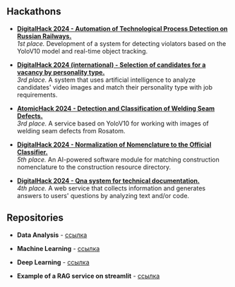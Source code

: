 ## Hackathons

- **[DigitalHack 2024 - Automation of Technological Process Detection on Russian Railways.](https://github.com/ikanam-ai/Detection-of-technological-violations)**  
  _1st place._ Development of a system for detecting violators based on the YoloV10 model and real-time object tracking.

- **[DigitalHack 2024 (international) - Selection of candidates for a vacancy by personality type.](https://github.com/ikanam-ai/personality-based-hiring)**  
  _3rd place._ A system that uses artificial intelligence to analyze candidates' video images and match their personality type with job requirements.

- **[AtomicHack 2024 - Detection and Classification of Welding Seam Defects.](https://github.com/ikanam-ai/Detection-of-welding-seams)**  
  _3rd place._ A service based on YoloV10 for working with images of welding seam defects from Rosatom.

- **[DigitalHack 2024 - Normalization of Nomenclature to the Official Classifier.](https://github.com/ikanam-ai/nomenclature_normalization)**  
  _5th place._ An AI-powered software module for matching construction nomenclature to the construction resource directory.

- **[DigitalHack 2024 - Qna system for technical documentation.](https://github.com/ikanam-ai/Qna-system-for-technical-documentation)**  
  _4th place._ A web service that collects information and generates answers to users' questions by analyzing text and/or code.

 

## Repositories

- **Data Analysis** - [ссылка](https://github.com/Y1OV/DA)

- **Machine Learning** - [ссылка](https://github.com/Y1OV/ML)

- **Deep Learning** - [ссылка](https://github.com/Y1OV/DL)

- **Example of a RAG service on streamlit** - [ссылка](https://github.com/Y1OV/rag4rent)



